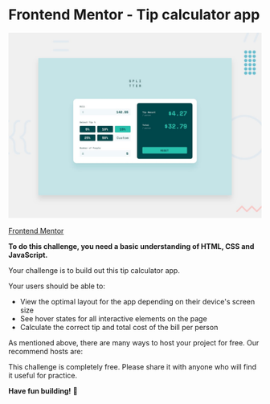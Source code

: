 # Frontend Mentor - Tip calculator app

![Design preview for the Tip calculator app coding challenge](./design/desktop-preview.jpg)



[Frontend Mentor](https://www.frontendmentor.io) 

**To do this challenge, you need a basic understanding of HTML, CSS and JavaScript.**



Your challenge is to build out this tip calculator app. 


Your users should be able to:

- View the optimal layout for the app depending on their device's screen size
- See hover states for all interactive elements on the page
- Calculate the correct tip and total cost of the bill per person




As mentioned above, there are many ways to host your project for free. Our recommend hosts are:



This challenge is completely free. Please share it with anyone who will find it useful for practice.

**Have fun building!** 🚀
